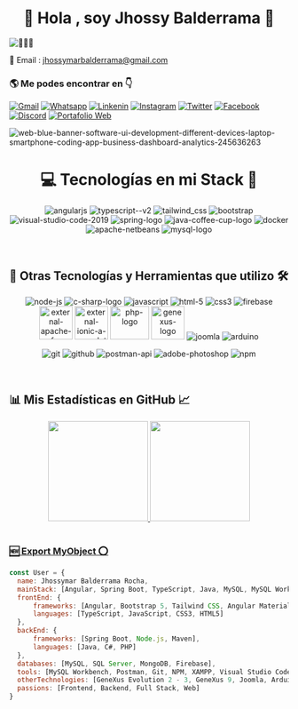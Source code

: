 <h1 align="center">👋 Hola , soy Jhossy Balderrama 🦝</h1>


![👨🏻‍💻 ](https://komarev.com/ghpvc/?username=Jhossymarbalderramae&label=PROFILE+VIEWS)

📩 Email : jhossymarbalderrama@gmail.com

<h3 align='left'>🌎 Me podes encontrar en 👇</h3>
<!--
<div>
  <img src="https://img.icons8.com/fluency/48/github.png" alt="github"/>
</div>
-->

<!--
  [![Github](https://img.shields.io/badge/GitHub-100000?style=for-the-badge&logo=github&logoColor=white)](https://github.com/Jhossymarbalderrama)
-->

[![Gmail](https://img.shields.io/badge/gmail-FF0000?style=for-the-badge&logo=gmail&logoColor=white)](mailto:jhossymarbalderrama@gmail.com)
  [![Whatsapp](https://img.shields.io/badge/whatsapp-2BAA51?style=for-the-badge&logo=whatsapp&logoColor=white)](https://api.whatsapp.com/send?phone=5491163079082&text=Hola%20Jhossymar%20%F0%9F%91%8B%2C%20quisiera%20coordinar%20una%20reuni%C3%B3n%20para%20discutir%20una%20propuesta.%20%C2%BFCu%C3%A1ndo%20estar%C3%ADas%20disponible%3F)
  [![Linkenin](https://img.shields.io/badge/LinkedIn-0077B5?style=for-the-badge&logo=linkedin&logoColor=white)](https://www.linkedin.com/in/balderrama-rocha-jhossymar/)
  [![Instagram](https://img.shields.io/badge/Instagram-E4405F?style=for-the-badge&logo=instagram&logoColor=white)](https://www.instagram.com/blackjhossy/)
  [![Twitter](https://img.shields.io/badge/twitter-242424?style=for-the-badge&logo=x&logoColor=white)]()
  [![Facebook](https://img.shields.io/badge/Facebook-1877F2?style=for-the-badge&logo=facebook&logoColor=white)](https://www.facebook.com/jhossymar.balderrama)
  [![Discord](https://img.shields.io/badge/Discord-7289DA?style=for-the-badge&logo=discord&logoColor=white)](BlackJhossy#9100)
  [![Portafolio Web](https://img.shields.io/badge/Portafolio%20Web-1DA1F2?style=for-the-badge&logo=planet&logoColor=white)](https://jhossymarbalderrama-portafolio.web.app/)



![web-blue-banner-software-ui-development-different-devices-laptop-smartphone-coding-app-business-dashboard-analytics-245636263](https://github.com/Jhossymarbalderrama/Jhossymarbalderrama/assets/52534649/9afad39a-d464-4186-bc14-f0fb37b086e5)

<h1 align='center'> 💻 Tecnologías en mi Stack 🚀</h1>
<p align='center'>
  <img src="https://img.icons8.com/fluency/75/000000/angularjs.png" alt="angularjs"/>
  <img  src="https://img.icons8.com/fluency/78/000000/typescript--v2.png" alt="typescript--v2"/>
  <img src="https://img.icons8.com/fluency/78/tailwind_css.png" alt="tailwind_css"/>
  <img src="https://img.icons8.com/fluency/78/bootstrap.png" alt="bootstrap"/>
  <img src="https://img.icons8.com/fluency/78/visual-studio-code-2019.png" alt="visual-studio-code-2019"/>
  <img src="https://img.icons8.com/color/78/spring-logo.png" alt="spring-logo"/>
  <img src="https://img.icons8.com/fluency/78/java-coffee-cup-logo.png" alt="java-coffee-cup-logo"/>
  <img src="https://img.icons8.com/fluency/78/docker.png" alt="docker"/>
  <img src="https://img.icons8.com/color/78/apache-netbeans.png" alt="apache-netbeans"/>  
  <img src="https://img.icons8.com/color/78/mysql-logo.png" alt="mysql-logo"/>
</p>

<br>

<h2 align='left'>🚀 Otras Tecnologías y Herramientas que utilizo 🛠️</h2>
  <p align='center'>
    <img src="https://img.icons8.com/fluency/70/node-js.png" alt="node-js"/>
    <img src="https://img.icons8.com/fluency/70/c-sharp-logo.png" alt="c-sharp-logo"/>
    <img src="https://img.icons8.com/fluency/70/javascript.png" alt="javascript"/>
    <img src="https://img.icons8.com/fluency/70/html-5.png" alt="html-5"/>
    <img src="https://img.icons8.com/fluency/70/css3.png" alt="css3"/>
    <img src="https://img.icons8.com/color/70/firebase.png" alt="firebase"/>
    <img width="60" height="60" src="https://img.icons8.com/external-tal-revivo-shadow-tal-revivo/60/external-apache-a-free-and-open-source-cross-platform-web-server-software-logo-shadow-tal-revivo.png" alt="external-apache-a-free-and-open-source-cross-platform-web-server-software-logo-shadow-tal-revivo"/>
    <img width="60" height="60" src="https://img.icons8.com/external-tal-revivo-shadow-tal-revivo/60/external-ionic-a-complete-open-source-sdk-for-hybrid-mobile-app-development-logo-shadow-tal-revivo.png" alt="external-ionic-a-complete-open-source-sdk-for-hybrid-mobile-app-development-logo-shadow-tal-revivo"/>
    <img width="70" height="60" src="https://img.icons8.com/officexs/74/php-logo.png" alt="php-logo"/>
    <img width="60" height="60" src="https://www.genexus.com/media/images/fav_icon_gx2014.png?timestamp=20171211190455" alt="genexus-logo"/>
    <img src="https://img.icons8.com/color/70/joomla.png" alt="joomla"/>
    <img src="https://img.icons8.com/fluency/70/arduino.png" alt="arduino"/>
  </p>
  
  <p align='center'>
    <img src="https://img.icons8.com/color/64/git.png" alt="git"/>
    <img src="https://img.icons8.com/fluency/64/github.png" alt="github"/>
    <img src="https://img.icons8.com/dusk/64/postman-api.png" alt="postman-api"/>
    <img src="https://img.icons8.com/fluency/64/adobe-photoshop.png" alt="adobe-photoshop"/>
    <img src="https://img.icons8.com/color/68/npm.png" alt="npm"/>
  </p>

<br>

  <h2 align='left'>📊 Mis Estadísticas en GitHub 📈</h2>
  
  <div align="center">
    <a href="https://github.com/jhossymarbalderrama">
    <img height="180em" src="https://github-readme-stats.vercel.app/api?username=jhossymarbalderrama&show_icons=true&theme=gruvbox&include_all_commits=true&count_private=true&border_color=5c5c5c"/>
    <img height="180em" src="https://github-readme-stats.vercel.app/api/top-langs/?username=jhossymarbalderrama&layout=compact&langs_count=7&theme=gruvbox&border_color=5c5c5c"/>
  </div>
      
  <br>
  
  <h3> 🆕 Export MyObject ⭕</h3>
  
  ```javascript
const User = {
    name: Jhossymar Balderrama Rocha,
    mainStack: [Angular, Spring Boot, TypeScript, Java, MySQL, MySQL Workbench],
    frontEnd: {
        frameworks: [Angular, Bootstrap 5, Tailwind CSS, Angular Material, Ionic],
        languages: [TypeScript, JavaScript, CSS3, HTML5]
    },
    backEnd: {
        frameworks: [Spring Boot, Node.js, Maven],
        languages: [Java, C#, PHP]
    },
    databases: [MySQL, SQL Server, MongoDB, Firebase],
    tools: [MySQL Workbench, Postman, Git, NPM, XAMPP, Visual Studio Code, Scrum, Photoshop],
    otherTechnologies: [GeneXus Evolution 2 - 3, GeneXus 9, Joomla, Arduino],
    passions: [Frontend, Backend, Full Stack, Web]
}
  ```
